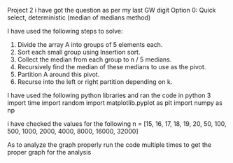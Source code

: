 Project 2 
i have got the question as per my last GW digit
Option 0: Quick select, deterministic (median of medians method)

I have used the following steps to solve:
1. Divide the array A into groups of 5 elements each.  
2. Sort each small group using Insertion sort.  
3. Collect the median from each group to n / 5 medians.  
4. Recursively find the median of these medians to use as the pivot.  
5. Partition A around this pivot.  
6. Recurse into the left or right partition depending on k.

I have used the following python libraries and ran the code in python 3
import time
import random
import matplotlib.pyplot as plt
import numpy as np

i have checked the values for the following n = [15, 16, 17, 18, 19, 20, 50, 100, 500, 1000, 2000, 4000, 8000, 16000, 32000]

As to analyze the graph properly run the code multiple times to get the proper graph for the analysis


